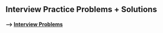 ## Interview Practice Problems + Solutions

#### --> [Interview Problems](https://github.com/Mun-Min/ASU_2022_Bootcamp/tree/master/Activity_Files/04-Pandas/3/Activities/04-Stu_Partner_Interviews/Solved)

